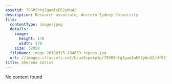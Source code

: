 ```yaml
---
assetid: 79GRShtgIgamIuE62yWu42
description: Research associate, Western Sydney University
file:
  contentType: image/jpeg
  details:
    image:
      height: 170
      width: 170
    size: 32050
  fileName: image-20180315-104639-repebs.jpg
  url: //images.ctfassets.net/bsux5spekp1p/79GRShtgIgamIuE62yWu42/df0273dafaa7fd3a4506ceb5eb9ba93d/image-20180315-104639-repebs.jpg
title: Sherene Idriss
---
```

No content found